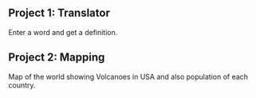 ## Project 1: Translator

Enter a word and get a definition.

## Project 2: Mapping

Map of the world showing Volcanoes in USA and also population of each country.